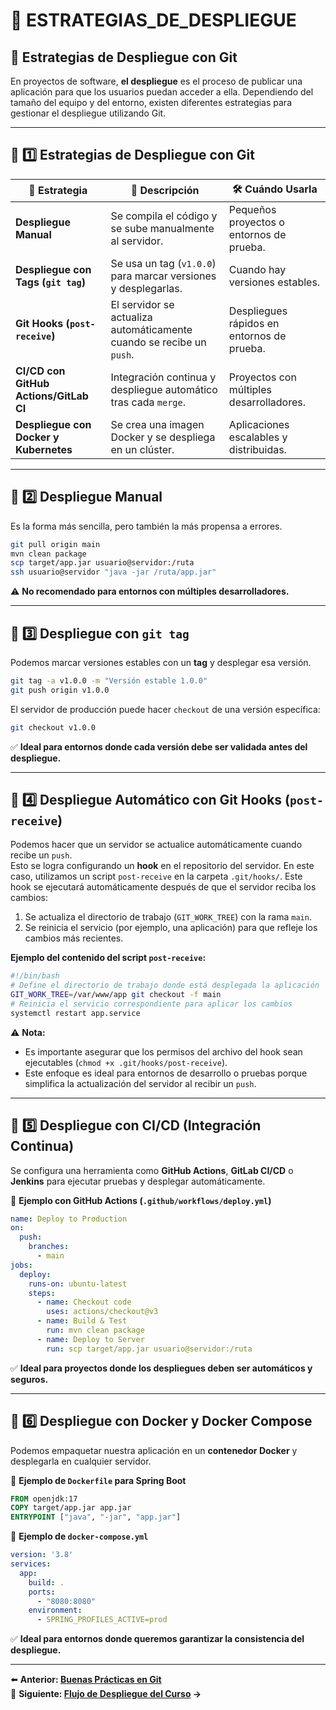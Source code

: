 
# 📄 ESTRATEGIAS_DE_DESPLIEGUE
## 🚀 Estrategias de Despliegue con Git

En proyectos de software, **el despliegue** es el proceso de publicar una aplicación para que los usuarios puedan acceder a ella. Dependiendo del tamaño del equipo y del entorno, existen diferentes estrategias para gestionar el despliegue utilizando Git.

---

## 📌 **1️⃣ Estrategias de Despliegue con Git**

| 🚀 Estrategia | 📌 Descripción | 🛠️ Cuándo Usarla |
|--------------|--------------|----------------|
| **Despliegue Manual** | Se compila el código y se sube manualmente al servidor. | Pequeños proyectos o entornos de prueba. |
| **Despliegue con Tags (`git tag`)** | Se usa un tag (`v1.0.0`) para marcar versiones y desplegarlas. | Cuando hay versiones estables. |
| **Git Hooks (`post-receive`)** | El servidor se actualiza automáticamente cuando se recibe un `push`. | Despliegues rápidos en entornos de prueba. |
| **CI/CD con GitHub Actions/GitLab CI** | Integración continua y despliegue automático tras cada `merge`. | Proyectos con múltiples desarrolladores. |
| **Despliegue con Docker y Kubernetes** | Se crea una imagen Docker y se despliega en un clúster. | Aplicaciones escalables y distribuidas. |

---

## 📌 **2️⃣ Despliegue Manual**

Es la forma más sencilla, pero también la más propensa a errores.
```bash
git pull origin main
mvn clean package
scp target/app.jar usuario@servidor:/ruta
ssh usuario@servidor "java -jar /ruta/app.jar"
```
⚠️ **No recomendado para entornos con múltiples desarrolladores.**

---

## 📌 **3️⃣ Despliegue con `git tag`**

Podemos marcar versiones estables con un **tag** y desplegar esa versión.
```bash
git tag -a v1.0.0 -m "Versión estable 1.0.0"
git push origin v1.0.0
```
El servidor de producción puede hacer `checkout` de una versión específica:
```bash
git checkout v1.0.0
```
✅ **Ideal para entornos donde cada versión debe ser validada antes del despliegue.**

---

## 📌 **4️⃣ Despliegue Automático con Git Hooks (`post-receive`)**

Podemos hacer que un servidor se actualice automáticamente cuando recibe un `push`.  
Esto se logra configurando un **hook** en el repositorio del servidor. En este caso, utilizamos un script `post-receive`
en la carpeta `.git/hooks/`. Este hook se ejecutará automáticamente después de que el servidor reciba los cambios:

1. Se actualiza el directorio de trabajo (`GIT_WORK_TREE`) con la rama `main`.
2. Se reinicia el servicio (por ejemplo, una aplicación) para que refleje los cambios más recientes.

**Ejemplo del contenido del script `post-receive`:**

```bash
#!/bin/bash
# Define el directorio de trabajo donde está desplegada la aplicación
GIT_WORK_TREE=/var/www/app git checkout -f main
# Reinicia el servicio correspondiente para aplicar los cambios
systemctl restart app.service
```

⚠️ **Nota:**

- Es importante asegurar que los permisos del archivo del hook sean ejecutables (`chmod +x .git/hooks/post-receive`).
- Este enfoque es ideal para entornos de desarrollo o pruebas porque simplifica la actualización del servidor al recibir
  un `push`.

---

## 📌 **5️⃣ Despliegue con CI/CD (Integración Continua)**

Se configura una herramienta como **GitHub Actions**, **GitLab CI/CD** o **Jenkins** para ejecutar pruebas y desplegar automáticamente.

📌 **Ejemplo con GitHub Actions (`.github/workflows/deploy.yml`)**
```yaml
name: Deploy to Production
on:
  push:
    branches:
      - main
jobs:
  deploy:
    runs-on: ubuntu-latest
    steps:
      - name: Checkout code
        uses: actions/checkout@v3
      - name: Build & Test
        run: mvn clean package
      - name: Deploy to Server
        run: scp target/app.jar usuario@servidor:/ruta
```
✅ **Ideal para proyectos donde los despliegues deben ser automáticos y seguros.**

---

## 📌 **6️⃣ Despliegue con Docker y Docker Compose**

Podemos empaquetar nuestra aplicación en un **contenedor Docker** y desplegarla en cualquier servidor.

📌 **Ejemplo de `Dockerfile` para Spring Boot**
```dockerfile
FROM openjdk:17
COPY target/app.jar app.jar
ENTRYPOINT ["java", "-jar", "app.jar"]
```
📌 **Ejemplo de `docker-compose.yml`**
```yaml
version: '3.8'
services:
  app:
    build: .
    ports:
      - "8080:8080"
    environment:
      - SPRING_PROFILES_ACTIVE=prod
```
✅ **Ideal para entornos donde queremos garantizar la consistencia del despliegue.**

---

⬅️ **Anterior: [Buenas Prácticas en Git](06_BUENAS_PRACTICAS_EN_GIT.md)**  
📌 **Siguiente: [Flujo de Despliegue del Curso](07A_FLUJO_DE_DESPLIEGUE_DEL_CURSO.md) →**

